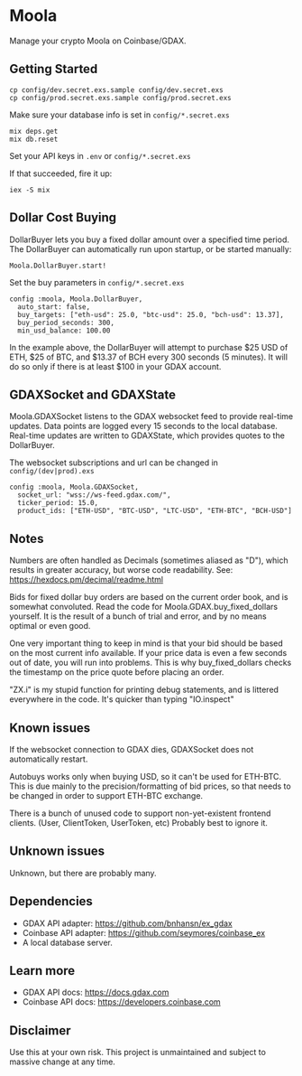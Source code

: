 # Moola

Manage your crypto Moola on Coinbase/GDAX.

## Getting Started

    cp config/dev.secret.exs.sample config/dev.secret.exs
    cp config/prod.secret.exs.sample config/prod.secret.exs

Make sure your database info is set in `config/*.secret.exs`

    mix deps.get
    mix db.reset

Set your API keys in `.env` or `config/*.secret.exs`

If that succeeded, fire it up:

    iex -S mix

## Dollar Cost Buying

DollarBuyer lets you buy a fixed dollar amount over a specified time period. The DollarBuyer can automatically run upon startup, or be started manually:

    Moola.DollarBuyer.start!

Set the buy parameters in `config/*.secret.exs`

    config :moola, Moola.DollarBuyer,
      auto_start: false,
      buy_targets: ["eth-usd": 25.0, "btc-usd": 25.0, "bch-usd": 13.37],
      buy_period_seconds: 300,
      min_usd_balance: 100.00

In the example above, the DollarBuyer will attempt to purchase $25 USD of ETH, $25 of BTC, and $13.37 of BCH every 300 seconds (5 minutes). It will do so only if there is at least $100 in your GDAX account.

## GDAXSocket and GDAXState

Moola.GDAXSocket listens to the GDAX websocket feed to provide real-time updates. Data points are logged every 15 seconds to the local database. Real-time updates are written to GDAXState, which provides quotes to the DollarBuyer.

The websocket subscriptions and url can be changed in `config/(dev|prod).exs`

    config :moola, Moola.GDAXSocket,
      socket_url: "wss://ws-feed.gdax.com/",
      ticker_period: 15.0,
      product_ids: ["ETH-USD", "BTC-USD", "LTC-USD", "ETH-BTC", "BCH-USD"]

## Notes

Numbers are often handled as Decimals (sometimes aliased as "D"), which results in greater accuracy, but worse code readability. See: https://hexdocs.pm/decimal/readme.html

Bids for fixed dollar buy orders are based on the current order book, and is somewhat convoluted. Read the code for Moola.GDAX.buy_fixed_dollars yourself. It is the result of a bunch of trial and error, and by no means optimal or even good.

One very important thing to keep in mind is that your bid should be based on the most current info available. If your price data is even a few seconds out of date, you will run into problems. This is why buy_fixed_dollars checks the timestamp on the price quote before placing an order.

"ZX.i" is my stupid function for printing debug statements, and is littered everywhere in the code. It's quicker than typing "IO.inspect"

## Known issues

If the websocket connection to GDAX dies, GDAXSocket does not automatically restart.

Autobuys works only when buying USD, so it can't be used for ETH-BTC. This is due mainly to the precision/formatting of bid prices, so that needs to be changed in order to support ETH-BTC exchange.

There is a bunch of unused code to support non-yet-existent frontend clients. (User, ClientToken, UserToken, etc) Probably best to ignore it.

## Unknown issues

Unknown, but there are probably many.

## Dependencies

  * GDAX API adapter: https://github.com/bnhansn/ex_gdax
  * Coinbase API adapter: https://github.com/seymores/coinbase_ex
  * A local database server.

## Learn more

  * GDAX API docs: https://docs.gdax.com
  * Coinbase API docs: https://developers.coinbase.com

## Disclaimer

Use this at your own risk. This project is unmaintained and subject to massive change at any time.
